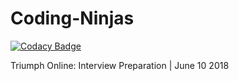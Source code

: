 # Coding-Ninjas

[![Codacy Badge](https://api.codacy.com/project/badge/Grade/46915e9f94ef40009f02994cd7bcfbd0)](https://www.codacy.com?utm_source=github.com&amp;utm_medium=referral&amp;utm_content=Kailash23/Coding-Ninjas&amp;utm_campaign=Badge_Grade)

Triumph Online: Interview Preparation | June 10 2018
